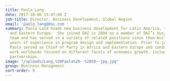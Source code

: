```yaml
---
title: Paola Lang
date: 2017-10-06 15:47:00 Z
job-title: Director, Business Development, Global Region
email: 'paola_lang@dai.com '
summary: Paola Land heads new business development for Latin America, the Caribbean,
  and Eastern Europe.  She joined DAI in 2004 as a member of DAI’s business development
  team and has served in a variety of related positions since then—building off 20
  years of experience in program design and implementation. Prior to joining DAI,
  Paola served as Chief of Party in Africa and Eastern Europe and conducted field
  work worldwide focused on different facets of economic growth, including public-private
  partnerships.
image: "/uploads/Lang,%20Paola%20--%2050--jpg.jpg"
group: Business Management
sort-order: 9
---
```


